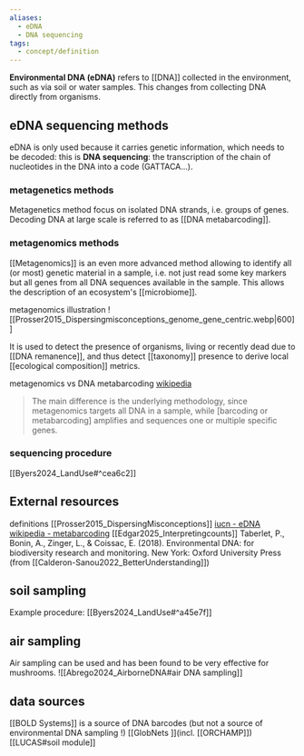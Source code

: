 ```yaml
---
aliases:
  - eDNA
  - DNA sequencing
tags:
  - concept/definition
---
```

**Environmental DNA (eDNA)** refers to [[DNA]] collected in the environment, such as via soil or water samples. This changes from collecting DNA directly from organisms.
## eDNA sequencing methods
eDNA is only used because it carries genetic information, which needs to be decoded: this is **DNA sequencing**: the transcription of the chain of nucleotides in the DNA into a code (GATTACA...).
### metagenetics methods
Metagenetics method focus on isolated DNA strands, i.e. groups of genes. 
Decoding DNA at large scale is referred to as [[DNA metabarcoding]].
### metagenomics methods
[[Metagenomics]] is an even more advanced method allowing to identify all (or most) genetic material in a sample, i.e. not just read some key markers but all genes from all DNA sequences available in the sample. This allows the description of an ecosystem's [[microbiome]].

metagenomics illustration
![[Prosser2015_Dispersingmisconceptions_genome_gene_centric.webp|600]]

It is used to detect the presence of organisms, living or recently dead due to [[DNA remanence]], and thus detect [[taxonomy]] presence to derive local [[ecological composition]] metrics.

metagenomics vs DNA metabarcoding [wikipedia](https://en.wikipedia.org/wiki/Metagenomics)
> The main difference is the underlying methodology, since metagenomics targets all DNA in a sample, while \[barcoding or metabarcoding] amplifies and sequences one or multiple specific genes.

### sequencing procedure
[[Byers2024_LandUse#^cea6c2]]
## External resources
definitions [[Prosser2015_DispersingMisconceptions]]
[iucn - eDNA](https://iucn.org/resources/issues-brief/environmental-dna)
[wikipedia - metabarcoding](https://en.wikipedia.org/wiki/Metabarcoding)
[[Edgar2025_Interpretingcounts]]
Taberlet, P., Bonin, A., Zinger, L., & Coissac, E. (2018). Environmental DNA: for biodiversity research and monitoring. New York: Oxford University Press (from [[Calderon-Sanou2022_BetterUnderstanding]])
## soil sampling
Example procedure:
[[Byers2024_LandUse#^a45e7f]]
## air sampling
Air sampling can be used and has been found to be very effective for mushrooms.
![[Abrego2024_AirborneDNA#air DNA sampling]]
## data sources
[[BOLD Systems]] is a source of DNA barcodes (but not a source of environmental DNA sampling !)
[[GlobNets ]](incl. [[ORCHAMP]])
[[LUCAS#soil module]]
